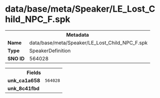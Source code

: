 <h1>data/base/meta/Speaker/LE_Lost_Child_NPC_F.spk</h1><table><tr><th colspan="100%">Metadata</th></tr><tr><td><b>Name</b></td><td>data/base/meta/Speaker/LE_Lost_Child_NPC_F.spk</td></tr><tr><td><b>Type</b></td><td>SpeakerDefinition</td></tr><tr><td><b>SNO ID</b></td><td>564028</td></tr></table>

<table><tr><th colspan="100%">Fields</th></tr><tr><td><b>unk_ca1a658</b></td><td><code>564028</code></td></tr><tr><td><b>unk_8c41fbd</b></td><td></td></tr></table>

